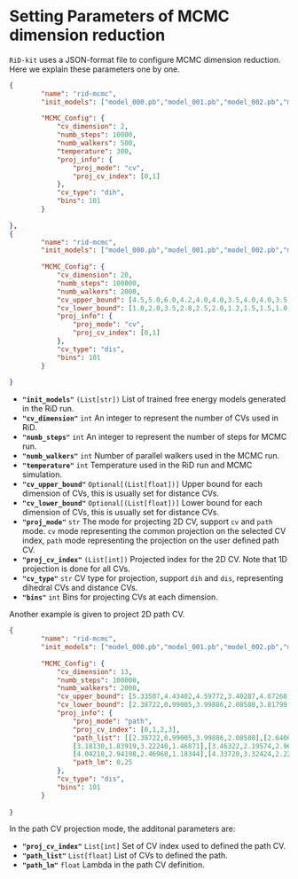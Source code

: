 # Setting Parameters of MCMC dimension reduction

`RiD-kit` uses a JSON-format file to configure MCMC dimension reduction. Here we explain these parameters one by one.

```JSON
{
        "name": "rid-mcmc",
        "init_models": ["model_000.pb","model_001.pb","model_002.pb","model_003.pb"],
        
        "MCMC_Config": {
            "cv_dimension": 2,
            "numb_steps": 10000,
            "numb_walkers": 500,
            "temperature": 300,
            "proj_info": {
                "proj_mode": "cv",
                "proj_cv_index": [0,1]
            },
            "cv_type": "dih",
            "bins": 101
        }
    
},
{
        "name": "rid-mcmc",
        "init_models": ["model_000.pb","model_001.pb","model_002.pb","model_003.pb"],
        
        "MCMC_Config": {
            "cv_dimension": 20,
            "numb_steps": 100000,
            "numb_walkers": 2000,
            "cv_upper_bound": [4.5,5.0,6.0,4.2,4.0,4.0,3.5,4.0,4.0,3.5,3.2,3.0,3.5,3.5,4.0,4.5,4.5,3.75,3.8,4.0],
            "cv_lower_bound": [1.0,2.0,3.5,2.8,2.5,2.0,1.2,1.5,1.5,1.0,1.8,0.5,1.0,1.0,1.5,1.5,1.5,1.75,2.2,2.6],
            "proj_info": {
                "proj_mode": "cv",
                "proj_cv_index": [0,1]
            },
            "cv_type": "dis",
            "bins": 101
        }
    
}
```
* **`"init_models"`** `(List[str])` List of trained free energy models generated in the RiD run.
* **`"cv_dimension"`** `int` An integer to represent the number of CVs used in RiD.
* **`"numb_steps"`** `int` An integer to represent the number of steps for MCMC run.
* **`"numb_walkers"`** `int` Number of parallel walkers used in the MCMC run.
* **`"temperature"`**  `int` Temperature used in the RiD run and MCMC simulation.
* **`"cv_upper_bound"`** `Optional[(List[float])]` Upper bound for each dimension of CVs, this is usually set for distance CVs.
* **`"cv_lower_bound"`** `Optional[(List[float])]` Lower bound for each dimension of CVs, this is usually set for distance CVs.
* **`"proj_mode"`** `str` The mode for projecting 2D CV, support `cv` and `path` mode. `cv` mode representing the common projection on the selected CV index, `path` mode representing the projection on the user defined path CV.
* **`"proj_cv_index"`** `(List[int])` Projected index for the 2D CV. Note that 1D projection is done for all CVs.
* **`"cv_type"`** `str` CV type for projection, support `dih` and `dis`, representing dihedral CVs and distance CVs.
* **`"bins"`** `int` Bins for projecting CVs at each dimension.

Another example is given to project 2D path CV.
```JSON
{
        "name": "rid-mcmc",
        "init_models": ["model_000.pb","model_001.pb","model_002.pb","model_003.pb"],
        
        "MCMC_Config": {
            "cv_dimension": 13,
            "numb_steps": 100000,
            "numb_walkers": 2000,
            "cv_upper_bound": [5.33507,4.43402,4.59772,3.40287,4.67268,5.12813,3.28143,3.74967,3.58144,5.34143,7.13014,4.58024,7.41678],
            "cv_lower_bound": [2.38722,0.99005,3.99886,2.08580,3.81799,3.93331,2.768175,3.145618,3.161886,4.661101,5.286805,4.076754,2.893047],
            "proj_info": {
                "proj_mode": "path",
                "proj_cv_index": [0,1,2,3],
                "path_list": [[2.38722,0.99005,3.99886,2.08580],[2.64067,1.20917,3.73831,1.86004],[2.90639,1.50430,3.47935,1.65185],
                [3.18130,1.83919,3.22240,1.46871],[3.46322,2.19574,2.96795,1.32108],[3.75057,2.56491,2.71672,1.22191],
                [4.04218,2.94198,2.46968,1.18344],[4.33720,3.32424,2.22824,1.21147],[4.63498,3.71010,1.99443,1.30170]],
                "path_lm": 0.25
            },
            "cv_type": "dis",
            "bins": 101
        }
    
}
```
In the path CV projection mode, the additonal parameters are:
* **`"proj_cv_index"`** `List[int]` Set of CV index used to defined the path CV.
* **`"path_list"`** `List[float]` List of CVs to defined the path.
* **`"path_lm"`** `float` Lambda in the path CV definition.